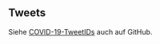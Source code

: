 Tweets
------

Siehe [COVID-19-TweetIDs](https://github.com/echen102/COVID-19-TweetIDs) auch auf GitHub.

